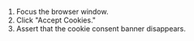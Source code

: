 1. Focus the browser window.
2. Click "Accept Cookies."
3. Assert that the cookie consent banner disappears.